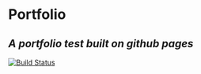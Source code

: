 # Portfolio
## _A portfolio test built on github pages_



[![Build Status](https://travis-ci.org/joemccann/dillinger.svg?branch=master)](https://salmomascarenhas.github.io/portfolio/)
